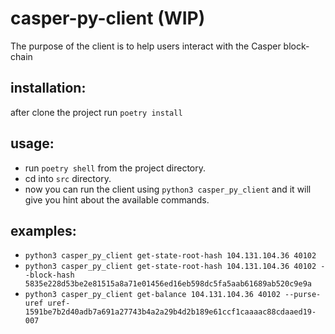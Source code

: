 # casper-py-client (WIP)
The purpose of the client is to help users interact with the Casper block-chain

## installation:
after clone the project run `poetry install`

## usage:
- run `poetry shell` from the project directory.
- cd into `src` directory.
- now you can run the client using `python3 casper_py_client` and it will give you hint about the available commands.

## examples:
- `python3 casper_py_client get-state-root-hash 104.131.104.36 40102`
- `python3 casper_py_client get-state-root-hash 104.131.104.36 40102 --block-hash 5835e228d53be2e81515a8a71e01456ed16eb598dc5fa5aab61689ab520c9e9a`
- `python3 casper_py_client get-balance 104.131.104.36 40102 --purse-uref uref-1591be7b2d40adb7a691a27743b4a2a29b4d2b189e61ccf1caaaac88cdaaed19-007`
